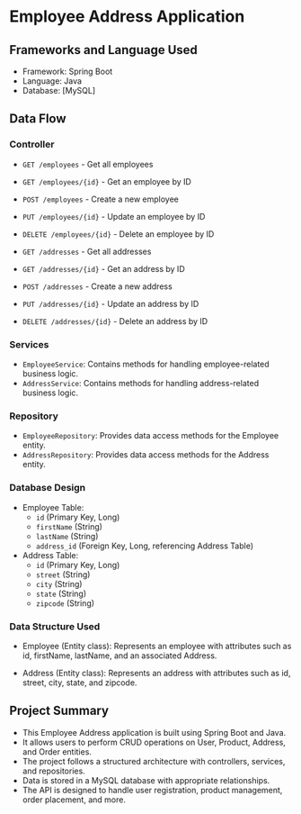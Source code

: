 # Employee Address Application

## Frameworks and Language Used
- Framework: Spring Boot
- Language: Java
- Database: [MySQL]

## Data Flow

### Controller
- `GET /employees` - Get all employees
- `GET /employees/{id}` - Get an employee by ID
- `POST /employees` - Create a new employee
- `PUT /employees/{id}` - Update an employee by ID
- `DELETE /employees/{id}` - Delete an employee by ID

- `GET /addresses` - Get all addresses
- `GET /addresses/{id}` - Get an address by ID
- `POST /addresses` - Create a new address
- `PUT /addresses/{id}` - Update an address by ID
- `DELETE /addresses/{id}` - Delete an address by ID

### Services
- `EmployeeService`: Contains methods for handling employee-related business logic.
- `AddressService`: Contains methods for handling address-related business logic.
### Repository
- `EmployeeRepository`: Provides data access methods for the Employee entity.
- `AddressRepository`: Provides data access methods for the Address entity.
### Database Design
- Employee Table:
  - `id` (Primary Key, Long)
  - `firstName` (String)
  - `lastName` (String)
  - `address_id` (Foreign Key, Long, referencing Address Table)
- Address Table:
  - `id` (Primary Key, Long)
  - `street` (String)
  - `city` (String)
  - `state` (String)
  - `zipcode` (String)
### Data Structure Used
- Employee (Entity class): Represents an employee with attributes such as id, firstName, lastName, and an associated Address.


- Address (Entity class): Represents an address with attributes such as id, street, city, state, and zipcode.





## Project Summary
- This Employee Address application is built using Spring Boot and Java.
- It allows users to perform CRUD operations on User, Product, Address, and Order entities.
- The project follows a structured architecture with controllers, services, and repositories.
- Data is stored in a MySQL database with appropriate relationships.
- The API is designed to handle user registration, product management, order placement, and more.